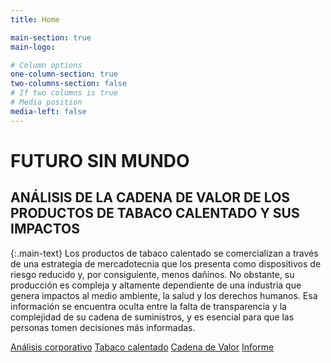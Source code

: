 ```yaml
---
title: Home

main-section: true
main-logo:

# Column options
one-column-section: true
two-columns-section: false
# If two columns is true
# Media position
media-left: false
---
```


# FUTURO SIN MUNDO
## ANÁLISIS DE LA CADENA DE VALOR DE LOS PRODUCTOS DE TABACO CALENTADO Y SUS IMPACTOS

{:.main-text}
Los productos de tabaco calentado se comercializan a través de una estrategia de mercadotecnia que los presenta como dispositivos de riesgo reducido y, por consiguiente, menos dañinos. No obstante, su producción es compleja y altamente dependiente de una industria que genera impactos al medio ambiente, la salud y los derechos humanos. Esa información se encuentra oculta entre la falta de transparencia y la complejidad de su cadena de suministros, y es esencial para que las personas tomen decisiones más informadas.


[Análisis corporativo](/analisis-corporativo/)
[Tabaco calentado](/tabaco-calentado/)
[Cadena de Valor](/cadena-de-valor/)
[Informe](/informe/)



